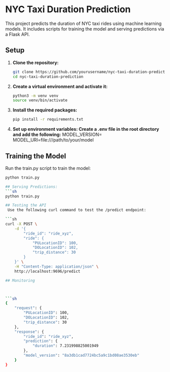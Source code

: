 # NYC Taxi Duration Prediction

This project predicts the duration of NYC taxi rides using machine learning models. It includes scripts for training the model and serving predictions via a Flask API.

## Setup

1. **Clone the repository:**

   ```sh
   git clone https://github.com/yourusername/nyc-taxi-duration-prediction.git
   cd nyc-taxi-duration-prediction

   ```

2. **Create a virtual environment and activate it:**

   ```sh
   python3 -m venv venv
   source venv/bin/activate

   ```

3. **Install the required packages:**

   ```sh
   pip install -r requirements.txt

   ```

4. **Set up environment variables: Create a .env file in the root directory and add the following:**
   MODEL_VERSION=
   MODEL_URI=file:///path/to/your/model

## Training the Model

Run the train.py script to train the model:

````sh
python train.py

## Serving Predictions:
```sh
python train.py

## Testing the API
 Use the following curl command to test the /predict endpoint:

```sh
curl -X POST \
    -d '{
        "ride_id": "ride_xyz",
        "ride": {
            "PULocationID": 100,
            "DOLocationID": 102,
            "trip_distance": 30
        }
    }' \
    -H "Content-Type: application/json" \
    http://localhost:9696/predict

## Monitoring



```sh
{
    "request": {
        "PULocationID": 100,
        "DOLocationID": 102,
        "trip_distance": 30
    },
    "response": {
        "ride_id": "ride_xyz",
        "prediction": {
            "duration": 7.231998825001949
        },
        "model_version": "8a3db1cad7724bc5a9c1bd08ae3530eb"
    }
}



````
